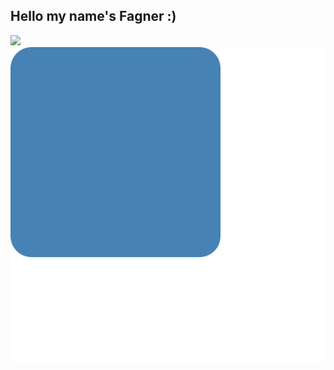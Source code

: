 ## Hello my name's Fagner :)
<div>
  <img src="https://github-readme-stats.vercel.app/api?username=fagner02&show_icons=true&theme=cobalt"></img>
  <img src="6.svg"></img>
</div>

